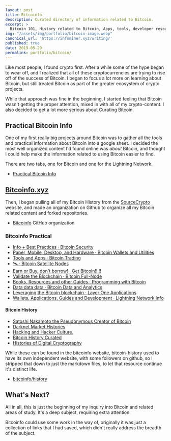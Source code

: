 ```yaml
---
layout: post
title: Bitcoinfo
description: Curated directory of information related to Bitcoin.
excerpt: >
  Bitcoin 101, History related to Bitcoin, Apps, tools, developer resources, and lightning network info.
img: "/assets/img/portfolio/bitcoin-image.webp"
canonical_url: 'https://infominer.xyz/writing/'
published: true
date: 2019-05-29
permalink: portfolio/bitcoin/
---
```


Like most people, I found crypto first. After a while some of the hype began to wear off, and I realized that all of these cryptocurrencies are trying to rise off of the success of Bitcoin. I began to focus a lot more on learning about Bitcoin, but still treated Bitcoin as part of the greater ecosystem of crypto projects. 

While that approach was fine in the beginning, I started feeling that Bitcoin wasn't getting the proper attention, mixed in with all of my crypto-content. I also decided to get a lot more serious about Curating Bitcoin.

## Practical Bitcoin Info

One of my first really big projects around Bitcoin was to gather all the tools and practical information about Bitcoin into a google sheet. I decided the most well organized content I'd found online was *about* Bitcoin, and thought I could help make the information related to using Bitcoin easier to find. 

There are two tabs, one for Bitcoin and one for the Lightning Network.

* [Practical Bitcoin Info](https://docs.google.com/spreadsheets/d/1Z3Ofa4P8097VWV70Z_bMqIMladngvm-Ck24ot9TDNmw/edit#gid=0)

## [Bitcoinfo.xyz](https://bitcoinfo.xyz/)

Then, I began pulling all of my Bitcoin History from the [SourceCrypto](https://sourcecrypto.github.io) website, and made an organization on Github to organize all my Bitcoin related content and forked repositories.

* [Bitcoinfo](https://github.com/bitcoinfo/) GitHub organization

### Bitcoinfo Practical 

- [Info + Best Practices · Bitcoin Security](https://bitcoinfo.xyz/info/security/)
- [Paper, Mobile, Desktop, and Hardware · Bitcoin Wallets and Utilities](https://bitcoinfo.xyz/layer-1/wallets-utilities/)
- [Tools and Apps · Bitcoin Trading](https://bitcoinfo.xyz/practical/trading/)
- [🛰️ · Bitcoin Satellite Nodes](https://bitcoinfo.xyz/practical/satellite/)
- [Earn or Buy, don't borrow! · Get Bitcoin!!!!!](https://bitcoinfo.xyz/practical/get-bitcoin/)
- [Validate the Blockchain · Bitcoin Full-Node](https://bitcoinfo.xyz/layer-1/full-node/)
- [Books, Resources and other Guides · Programming with Bitcoin](https://bitcoinfo.xyz/practical/development/)
- [Data data data · Bitcoin Data and Analytics](https://bitcoinfo.xyz/practical/data-analytics/)
- [Leveraging the Bitcoin blockchain · Layer One Applications](https://bitcoinfo.xyz/layer-1/applications/)
- [Wallets, Applications, Guides and Development · Lightning Network Info](https://bitcoinfo.xyz/layer-2/lightning/practical/)


#### Bitcoin History

- [Satoshi Nakamoto the Pseudonymous Creator of Bitcoin](https://bitcoinfo.xyz/satoshi-nakamoto/)
- [Darknet Market Histories](https://bitcoinfo.xyz/history/darknet-markets/)
- [Hacking and Hacker Culture.](https://bitcoinfo.xyz/history/early-internet/hacker-culture/)
- [Bitcoin History Curated](https://bitcoinfo.xyz/history/bitcoin/)
- [Histories of Digital Cryptography](https://bitcoinfo.xyz/history/cryptography/)

While these can be found in the bitcoinfo website, bitcoin-history used to have its own independent website, with some followers on github, so I stripped that down to just the markdown files, to let that resource continue it's distinct life.

* [bitcoinfo/history](https://github.com/bitcoinfo/history)

## What's Next?

All in all, this is just the beginning of my inquiry into Bitcoin and related areas of study. It's a deep subject, requiring extra attention.

Bitcoinfo could use some work in the way of, originally it was just a collection of links that I had saved, which didn't really address the breadth of the subject.

